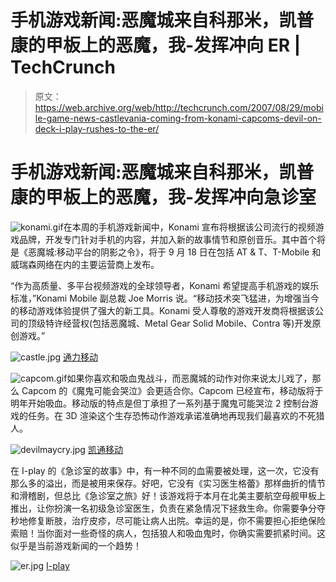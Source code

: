 # 手机游戏新闻:恶魔城来自科那米，凯普康的甲板上的恶魔，我-发挥冲向 ER | TechCrunch

> 原文：<https://web.archive.org/web/http://techcrunch.com/2007/08/29/mobile-game-news-castlevania-coming-from-konami-capcoms-devil-on-deck-i-play-rushes-to-the-er/>

# 手机游戏新闻:恶魔城来自科那米，凯普康的甲板上的恶魔，我-发挥冲向急诊室

![konami.gif](img/1259fd110b7e53ddaf46c72f1659b42d.png)在本周的手机游戏新闻中，Konami 宣布将根据该公司流行的视频游戏品牌，开发专门针对手机的内容，并加入新的故事情节和原创音乐。其中首个将是《恶魔城:移动平台的阴影之令》，将于 9 月 18 日在包括 AT & T、T-Mobile 和威瑞森网络在内的主要运营商上发布。

“作为高质量、多平台视频游戏的全球领导者，Konami 希望提高手机游戏的娱乐标准，”Konami Mobile 副总裁 Joe Morris 说。“移动技术突飞猛进，为增强当今的移动游戏体验提供了强大的新工具。Konami 受人尊敬的游戏开发商将根据该公司的顶级特许经营权(包括恶魔城、Metal Gear Solid Mobile、Contra 等)开发原创游戏。”

![castle.jpg](img/8f0796b5d6b03b2ba462183f60f45345.png)
[通力移动](https://web.archive.org/web/20130628195909/http://www.konamimobile.com/)

![capcom.gif](img/5b270a95f738635c4f6cac40027385e9.png)如果你喜欢和吸血鬼战斗，而恶魔城的动作对你来说太儿戏了，那么 Capcom 的《魔鬼可能会哭泣》会更适合你。Capcom 已经宣布，移动版将于明年开始吸血。移动版的特点是但丁承担了一系列基于魔鬼可能哭泣 2 控制台游戏的任务。在 3D 渲染这个生存恐怖动作游戏承诺准确地再现我们最喜欢的不死猎人。

![devilmaycry.jpg](img/eeee181b72318031d276ef0e8ad1683e.png)
[凯通移动](https://web.archive.org/web/20130628195909/http://www.capcommobile.com/)

在 I-play 的《急诊室的故事》中，有一种不同的血需要被处理，这一次，它没有那么多的溢出，而是被用来保存。好吧，它没有《实习医生格蕾》那样曲折的情节和滑稽剧，但总比《急诊室之旅》好！该游戏将于本月在北美主要航空母舰甲板上推出，让你扮演一名初级急诊室医生，负责在紧急情况下拯救生命。你需要争分夺秒地修复断肢，治疗皮疹，尽可能让病人出院。幸运的是，你不需要担心拒绝保险索赔！当你面对一些奇怪的病人，包括狼人和吸血鬼时，你确实需要抓紧时间。这似乎是当前游戏新闻的一个趋势！

![er.jpg](img/84a5dd97a40f0f77ca1e3fbbd2ac8f4c.png)
[I-play](https://web.archive.org/web/20130628195909/http://www.iplay.com/)